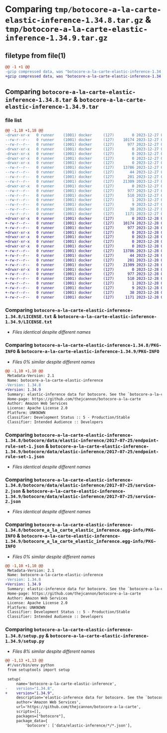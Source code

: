# Comparing `tmp/botocore-a-la-carte-elastic-inference-1.34.8.tar.gz` & `tmp/botocore-a-la-carte-elastic-inference-1.34.9.tar.gz`

## filetype from file(1)

```diff
@@ -1 +1 @@
-gzip compressed data, was "botocore-a-la-carte-elastic-inference-1.34.8.tar", last modified: Wed Dec 27 01:06:40 2023, max compression
+gzip compressed data, was "botocore-a-la-carte-elastic-inference-1.34.9.tar", last modified: Thu Dec 28 01:06:41 2023, max compression
```

## Comparing `botocore-a-la-carte-elastic-inference-1.34.8.tar` & `botocore-a-la-carte-elastic-inference-1.34.9.tar`

### file list

```diff
@@ -1,18 +1,18 @@
-drwxr-xr-x   0 runner    (1001) docker     (127)        0 2023-12-27 01:06:40.303309 botocore-a-la-carte-elastic-inference-1.34.8/
--rw-r--r--   0 runner    (1001) docker     (127)    10174 2023-12-27 01:06:40.000000 botocore-a-la-carte-elastic-inference-1.34.8/LICENSE.txt
--rw-r--r--   0 runner    (1001) docker     (127)      977 2023-12-27 01:06:40.303309 botocore-a-la-carte-elastic-inference-1.34.8/PKG-INFO
-drwxr-xr-x   0 runner    (1001) docker     (127)        0 2023-12-27 01:06:40.299309 botocore-a-la-carte-elastic-inference-1.34.8/botocore/
-drwxr-xr-x   0 runner    (1001) docker     (127)        0 2023-12-27 01:06:40.299309 botocore-a-la-carte-elastic-inference-1.34.8/botocore/data/
-drwxr-xr-x   0 runner    (1001) docker     (127)        0 2023-12-27 01:06:40.299309 botocore-a-la-carte-elastic-inference-1.34.8/botocore/data/elastic-inference/
-drwxr-xr-x   0 runner    (1001) docker     (127)        0 2023-12-27 01:06:40.299309 botocore-a-la-carte-elastic-inference-1.34.8/botocore/data/elastic-inference/2017-07-25/
--rw-r--r--   0 runner    (1001) docker     (127)    13786 2023-12-27 01:06:29.000000 botocore-a-la-carte-elastic-inference-1.34.8/botocore/data/elastic-inference/2017-07-25/endpoint-rule-set-1.json
--rw-r--r--   0 runner    (1001) docker     (127)       44 2023-12-27 01:06:29.000000 botocore-a-la-carte-elastic-inference-1.34.8/botocore/data/elastic-inference/2017-07-25/examples-1.json
--rw-r--r--   0 runner    (1001) docker     (127)      201 2023-12-27 01:06:29.000000 botocore-a-la-carte-elastic-inference-1.34.8/botocore/data/elastic-inference/2017-07-25/paginators-1.json
--rw-r--r--   0 runner    (1001) docker     (127)    21309 2023-12-27 01:06:29.000000 botocore-a-la-carte-elastic-inference-1.34.8/botocore/data/elastic-inference/2017-07-25/service-2.json
-drwxr-xr-x   0 runner    (1001) docker     (127)        0 2023-12-27 01:06:40.303309 botocore-a-la-carte-elastic-inference-1.34.8/botocore_a_la_carte_elastic_inference.egg-info/
--rw-r--r--   0 runner    (1001) docker     (127)      977 2023-12-27 01:06:40.000000 botocore-a-la-carte-elastic-inference-1.34.8/botocore_a_la_carte_elastic_inference.egg-info/PKG-INFO
--rw-r--r--   0 runner    (1001) docker     (127)      510 2023-12-27 01:06:40.000000 botocore-a-la-carte-elastic-inference-1.34.8/botocore_a_la_carte_elastic_inference.egg-info/SOURCES.txt
--rw-r--r--   0 runner    (1001) docker     (127)        1 2023-12-27 01:06:40.000000 botocore-a-la-carte-elastic-inference-1.34.8/botocore_a_la_carte_elastic_inference.egg-info/dependency_links.txt
--rw-r--r--   0 runner    (1001) docker     (127)        9 2023-12-27 01:06:40.000000 botocore-a-la-carte-elastic-inference-1.34.8/botocore_a_la_carte_elastic_inference.egg-info/top_level.txt
--rw-r--r--   0 runner    (1001) docker     (127)       38 2023-12-27 01:06:40.303309 botocore-a-la-carte-elastic-inference-1.34.8/setup.cfg
--rw-r--r--   0 runner    (1001) docker     (127)     1171 2023-12-27 01:06:40.000000 botocore-a-la-carte-elastic-inference-1.34.8/setup.py
+drwxr-xr-x   0 runner    (1001) docker     (127)        0 2023-12-28 01:06:41.806279 botocore-a-la-carte-elastic-inference-1.34.9/
+-rw-r--r--   0 runner    (1001) docker     (127)    10174 2023-12-28 01:06:41.000000 botocore-a-la-carte-elastic-inference-1.34.9/LICENSE.txt
+-rw-r--r--   0 runner    (1001) docker     (127)      977 2023-12-28 01:06:41.806279 botocore-a-la-carte-elastic-inference-1.34.9/PKG-INFO
+drwxr-xr-x   0 runner    (1001) docker     (127)        0 2023-12-28 01:06:41.806279 botocore-a-la-carte-elastic-inference-1.34.9/botocore/
+drwxr-xr-x   0 runner    (1001) docker     (127)        0 2023-12-28 01:06:41.806279 botocore-a-la-carte-elastic-inference-1.34.9/botocore/data/
+drwxr-xr-x   0 runner    (1001) docker     (127)        0 2023-12-28 01:06:41.806279 botocore-a-la-carte-elastic-inference-1.34.9/botocore/data/elastic-inference/
+drwxr-xr-x   0 runner    (1001) docker     (127)        0 2023-12-28 01:06:41.806279 botocore-a-la-carte-elastic-inference-1.34.9/botocore/data/elastic-inference/2017-07-25/
+-rw-r--r--   0 runner    (1001) docker     (127)    13786 2023-12-28 01:06:26.000000 botocore-a-la-carte-elastic-inference-1.34.9/botocore/data/elastic-inference/2017-07-25/endpoint-rule-set-1.json
+-rw-r--r--   0 runner    (1001) docker     (127)       44 2023-12-28 01:06:26.000000 botocore-a-la-carte-elastic-inference-1.34.9/botocore/data/elastic-inference/2017-07-25/examples-1.json
+-rw-r--r--   0 runner    (1001) docker     (127)      201 2023-12-28 01:06:26.000000 botocore-a-la-carte-elastic-inference-1.34.9/botocore/data/elastic-inference/2017-07-25/paginators-1.json
+-rw-r--r--   0 runner    (1001) docker     (127)    21309 2023-12-28 01:06:26.000000 botocore-a-la-carte-elastic-inference-1.34.9/botocore/data/elastic-inference/2017-07-25/service-2.json
+drwxr-xr-x   0 runner    (1001) docker     (127)        0 2023-12-28 01:06:41.806279 botocore-a-la-carte-elastic-inference-1.34.9/botocore_a_la_carte_elastic_inference.egg-info/
+-rw-r--r--   0 runner    (1001) docker     (127)      977 2023-12-28 01:06:41.000000 botocore-a-la-carte-elastic-inference-1.34.9/botocore_a_la_carte_elastic_inference.egg-info/PKG-INFO
+-rw-r--r--   0 runner    (1001) docker     (127)      510 2023-12-28 01:06:41.000000 botocore-a-la-carte-elastic-inference-1.34.9/botocore_a_la_carte_elastic_inference.egg-info/SOURCES.txt
+-rw-r--r--   0 runner    (1001) docker     (127)        1 2023-12-28 01:06:41.000000 botocore-a-la-carte-elastic-inference-1.34.9/botocore_a_la_carte_elastic_inference.egg-info/dependency_links.txt
+-rw-r--r--   0 runner    (1001) docker     (127)        9 2023-12-28 01:06:41.000000 botocore-a-la-carte-elastic-inference-1.34.9/botocore_a_la_carte_elastic_inference.egg-info/top_level.txt
+-rw-r--r--   0 runner    (1001) docker     (127)       38 2023-12-28 01:06:41.806279 botocore-a-la-carte-elastic-inference-1.34.9/setup.cfg
+-rw-r--r--   0 runner    (1001) docker     (127)     1171 2023-12-28 01:06:41.000000 botocore-a-la-carte-elastic-inference-1.34.9/setup.py
```

### Comparing `botocore-a-la-carte-elastic-inference-1.34.8/LICENSE.txt` & `botocore-a-la-carte-elastic-inference-1.34.9/LICENSE.txt`

 * *Files identical despite different names*

### Comparing `botocore-a-la-carte-elastic-inference-1.34.8/PKG-INFO` & `botocore-a-la-carte-elastic-inference-1.34.9/PKG-INFO`

 * *Files 0% similar despite different names*

```diff
@@ -1,10 +1,10 @@
 Metadata-Version: 2.1
 Name: botocore-a-la-carte-elastic-inference
-Version: 1.34.8
+Version: 1.34.9
 Summary: elastic-inference data for botocore. See the `botocore-a-la-carte` package for more info.
 Home-page: https://github.com/thejcannon/botocore-a-la-carte
 Author: Amazon Web Services
 License: Apache License 2.0
 Platform: UNKNOWN
 Classifier: Development Status :: 5 - Production/Stable
 Classifier: Intended Audience :: Developers
```

### Comparing `botocore-a-la-carte-elastic-inference-1.34.8/botocore/data/elastic-inference/2017-07-25/endpoint-rule-set-1.json` & `botocore-a-la-carte-elastic-inference-1.34.9/botocore/data/elastic-inference/2017-07-25/endpoint-rule-set-1.json`

 * *Files identical despite different names*

### Comparing `botocore-a-la-carte-elastic-inference-1.34.8/botocore/data/elastic-inference/2017-07-25/service-2.json` & `botocore-a-la-carte-elastic-inference-1.34.9/botocore/data/elastic-inference/2017-07-25/service-2.json`

 * *Files identical despite different names*

### Comparing `botocore-a-la-carte-elastic-inference-1.34.8/botocore_a_la_carte_elastic_inference.egg-info/PKG-INFO` & `botocore-a-la-carte-elastic-inference-1.34.9/botocore_a_la_carte_elastic_inference.egg-info/PKG-INFO`

 * *Files 0% similar despite different names*

```diff
@@ -1,10 +1,10 @@
 Metadata-Version: 2.1
 Name: botocore-a-la-carte-elastic-inference
-Version: 1.34.8
+Version: 1.34.9
 Summary: elastic-inference data for botocore. See the `botocore-a-la-carte` package for more info.
 Home-page: https://github.com/thejcannon/botocore-a-la-carte
 Author: Amazon Web Services
 License: Apache License 2.0
 Platform: UNKNOWN
 Classifier: Development Status :: 5 - Production/Stable
 Classifier: Intended Audience :: Developers
```

### Comparing `botocore-a-la-carte-elastic-inference-1.34.8/setup.py` & `botocore-a-la-carte-elastic-inference-1.34.9/setup.py`

 * *Files 8% similar despite different names*

```diff
@@ -1,13 +1,13 @@
 #!/usr/bin/env python
 from setuptools import setup
 
 setup(
     name='botocore-a-la-carte-elastic-inference',
-    version="1.34.8",
+    version="1.34.9",
     description='elastic-inference data for botocore. See the `botocore-a-la-carte` package for more info.',
     author='Amazon Web Services',
     url='https://github.com/thejcannon/botocore-a-la-carte',
     scripts=[],
     packages=["botocore"],
     package_data={
         'botocore': ['data/elastic-inference/*/*.json'],
```


